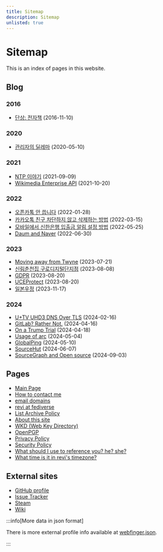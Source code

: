 ```yaml
---
title: Sitemap
description: Sitemap
unlisted: true
---
```


<!--
SPDX-FileCopyrightText: (C) 2024 Hong Yongmin (https://revi.xyz/) <yewon@revi.email>

SPDX-License-Identifier: LicenseRef-CC-BY-2.0-KR
-->

# Sitemap

This is an index of pages in this website.

## Blog

<!-- Sort by month/day then alphabet for same day articles. -->

### 2016

- [단상: 전자책](../blog/2016/11/18/전자책/) (2016-11-10)

### 2020

- [관리자의 딜레마](../blog/2020/05/10/%EA%B4%80%EB%A6%AC%EC%9E%90/) (2020-05-10)

### 2021

- [NTP 이야기](../blog/2021/09/09/NTP/) (2021-09-09)
- [Wikimedia Enterprise API](../blog/2021/10/20/Wikimedia-Enterprise-API/) (2021-10-20)

### 2022

- [오픈카톡 안 씁니다](../blog/2022/01/28/%EC%98%A4%ED%94%88%EC%B9%B4%ED%86%A1/) (2022-01-28)
- [카카오톡 친구 차단하지 않고 삭제하는 방법](../blog/2022/03/15/%EC%B9%B4%ED%86%A1%EC%B9%9C%EA%B5%AC%EC%82%AD%EC%A0%9C/) (2022-03-15)
- [모바일에서 신한은행 입출금 알림 설정 방법](../blog/2022/05/25/%EC%8B%A0%ED%95%9C%EC%9D%80%ED%96%89%20%EB%AA%A8%EB%B0%94%EC%9D%BC/) (2022-05-25)
- [Daum and Naver](../blog/2022/06/30/daum%20and%20naver/) (2022-06-30)

### 2023

- [Moving away from Twyne](../blog/2023/07/21/Moving%20away%20from%20Twyne/) (2023-07-21)
- [신림춘천집 구로디지털단지점](../blog/2023/08/08/%EC%8B%A0%EB%A6%BC%EC%B6%98%EC%B2%9C%EC%A7%91%20%EA%B5%AC%EB%A1%9C%EB%94%94%EC%A7%80%ED%84%B8%EB%8B%A8%EC%A7%80%EC%A0%90/) (2023-08-08)
- [GDPR](../blog/2023/08/20/GDPR/) (2023-08-20)
- [UCEProtect](../blog/2023/08/20/uceprotect/) (2023-08-20)
- [일본우정](../blog/2023/11/17/japanpost/) (2023-11-17)

### 2024

- [U+TV UHD3 DNS Over TLS](../blog/2024/02/16/uplus-tv-uhd3-dns-over-tls/) (2024-02-16)
- [GitLab? Rather Not.](../blog/2024/04/16/gitlab-rather-not/) (2024-04-16)
- [On a Trump Trial](../blog/2024/04/18/on-a-trump-trial/) (2024-04-18)
- [Usage of arc](../blog/2024/05/04/usage-of-arc/) (2024-05-04)
- [GlobalPing](../blog/2024/05/10/globalping/) (2024-05-10)
- [SourceHut](../blog/2024/06/07/sourcehut/) (2024-06-07)
- [SourceGraph and Open source](../blog/2024/09/03/Sourcegraph/) (2024-09-03)

## Pages

<!-- Sort by URL alphabetically. -->

- [Main Page](../)
- [How to contact me](../contact-method/)
- [email domains](../email-domains/)
- [revi at fediverse](../fediverse/)
- [List Archive Policy](../list-archive/)
- [About this site](../meta/)
- [WKD (Web Key Directory)](../meta/wkd/)
- [OpenPGP](../pgp/)
- [Privacy Policy](../privacy-policy/)
- [Security Policy](../security)
- [What should I use to reference you? he? she?](../pronoun-is/)
- [What time is it in revi's timezone?](../time/)

## External sites

- [GitHub profile](https://github.com/revi)
- [Issue Tracker](https://issuetracker.revi.xyz/)
- [Steam](https://steamcommunity.com/id/enhawiki/)
- [Wiki](https://revi.wiki/wiki/)

:::info[More data in json format]

There is more external profile info available at
[webfinger.json](https://revi.xyz/webfinger.json).

:::
